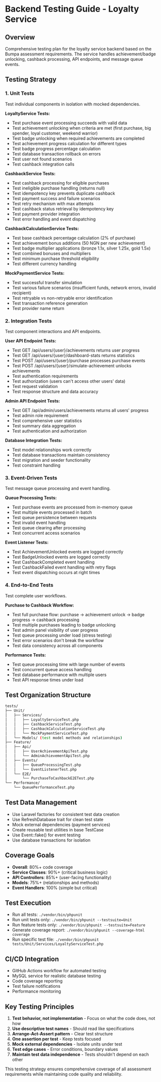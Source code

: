 # Backend Testing Guide - Loyalty Service

## Overview

Comprehensive testing plan for the loyalty service backend based on the Bumpa assessment requirements. The service handles achievement/badge unlocking, cashback processing, API endpoints, and message queue events.

## Testing Strategy

### 1. Unit Tests

Test individual components in isolation with mocked dependencies.

**LoyaltyService Tests:**

- Test purchase event processing succeeds with valid data
- Test achievement unlocking when criteria are met (first purchase, big spender, loyal customer, weekend warrior)
- Test badge unlocking when required achievements are completed  
- Test achievement progress calculation for different types
- Test badge progress percentage calculation
- Test database transaction rollback on errors
- Test user not found scenarios
- Test cashback integration calls

**CashbackService Tests:**

- Test cashback processing for eligible purchases
- Test ineligible purchase handling (returns null)
- Test idempotency key prevents duplicate cashback
- Test payment success and failure scenarios
- Test retry mechanism with max attempts
- Test cashback status retrieval by idempotency key
- Test payment provider integration
- Test error handling and event dispatching

**CashbackCalculationService Tests:**

- Test base cashback percentage calculation (2% of purchase)
- Test achievement bonus additions (50 NGN per new achievement)
- Test badge multiplier applications (bronze 1.1x, silver 1.25x, gold 1.5x)
- Test combined bonuses and multipliers
- Test minimum purchase threshold eligibility
- Test different currency handling

**MockPaymentService Tests:**

- Test successful transfer simulation
- Test various failure scenarios (insufficient funds, network errors, invalid recipient)
- Test retryable vs non-retryable error identification
- Test transaction reference generation
- Test provider name return

### 2. Integration Tests

Test component interactions and API endpoints.

**User API Endpoint Tests:**

- Test GET /api/users/{user}/achievements returns user progress
- Test GET /api/users/{user}/dashboard-stats returns statistics
- Test POST /api/users/{user}/purchase processes purchase events
- Test POST /api/users/{user}/simulate-achievement unlocks achievements
- Test authentication requirements
- Test authorization (users can't access other users' data)
- Test request validation
- Test response structure and data accuracy

**Admin API Endpoint Tests:**

- Test GET /api/admin/users/achievements returns all users' progress
- Test admin role requirement
- Test comprehensive user statistics
- Test summary data aggregation
- Test authentication and authorization

**Database Integration Tests:**

- Test model relationships work correctly
- Test database transactions maintain consistency
- Test migration and seeder functionality
- Test constraint handling

### 3. Event-Driven Tests

Test message queue processing and event handling.

**Queue Processing Tests:**

- Test purchase events are processed from in-memory queue
- Test multiple events processed in batch
- Test queue persistence between requests
- Test invalid event handling
- Test queue clearing after processing
- Test concurrent access scenarios

**Event Listener Tests:**

- Test AchievementUnlocked events are logged correctly
- Test BadgeUnlocked events are logged correctly
- Test CashbackCompleted event handling
- Test CashbackFailed event handling with retry flags
- Test event dispatching occurs at right times

### 4. End-to-End Tests

Test complete user workflows.

**Purchase to Cashback Workflow:**

- Test full purchase flow: purchase → achievement unlock → badge progress → cashback processing
- Test multiple purchases leading to badge unlocking
- Test admin panel visibility of user progress
- Test queue processing under load (stress testing)
- Test error scenarios don't break the workflow
- Test data consistency across all components

**Performance Tests:**

- Test queue processing time with large number of events
- Test concurrent queue access handling
- Test database performance with multiple users
- Test API response times under load

## Test Organization Structure

```bash
tests/
├── Unit/
│   ├── Services/
│   │   ├── LoyaltyServiceTest.php
│   │   ├── CashbackServiceTest.php
│   │   ├── CashbackCalculationServiceTest.php
│   │   └── MockPaymentServiceTest.php
│   └── Models/ (test model methods and relationships)
├── Feature/
│   ├── Api/
│   │   ├── UserAchievementApiTest.php
│   │   └── AdminAchievementApiTest.php
│   ├── Events/
│   │   ├── QueueProcessingTest.php
│   │   └── EventListenerTest.php
│   └── E2E/
│       └── PurchaseToCashbackE2ETest.php
└── Performance/
    └── QueuePerformanceTest.php
```

## Test Data Management

- Use Laravel factories for consistent test data creation
- Use RefreshDatabase trait for clean test state
- Mock external dependencies (payment services)
- Create reusable test utilities in base TestCase
- Use Event::fake() for event testing
- Use database transactions for isolation

## Coverage Goals

- **Overall**: 80%+ code coverage
- **Service Classes**: 90%+ (critical business logic)
- **API Controllers**: 85%+ (user-facing functionality)
- **Models**: 75%+ (relationships and methods)
- **Event Handlers**: 100% (simple but critical)

## Test Execution

- Run all tests: `./vendor/bin/phpunit`
- Run unit tests only: `./vendor/bin/phpunit --testsuite=Unit`
- Run feature tests only: `./vendor/bin/phpunit --testsuite=Feature`
- Generate coverage report: `./vendor/bin/phpunit --coverage-html coverage`
- Run specific test file: `./vendor/bin/phpunit tests/Unit/Services/LoyaltyServiceTest.php`

## CI/CD Integration

- GitHub Actions workflow for automated testing
- MySQL service for realistic database testing
- Code coverage reporting
- Test failure notifications
- Performance monitoring

## Key Testing Principles

1. **Test behavior, not implementation** - Focus on what the code does, not how
2. **Use descriptive test names** - Should read like specifications
3. **Arrange-Act-Assert pattern** - Clear test structure
4. **One assertion per test** - Keep tests focused
5. **Mock external dependencies** - Isolate units under test
6. **Test edge cases** - Error conditions, boundary values
7. **Maintain test data independence** - Tests shouldn't depend on each other

This testing strategy ensures comprehensive coverage of all assessment requirements while maintaining code quality and reliability.
